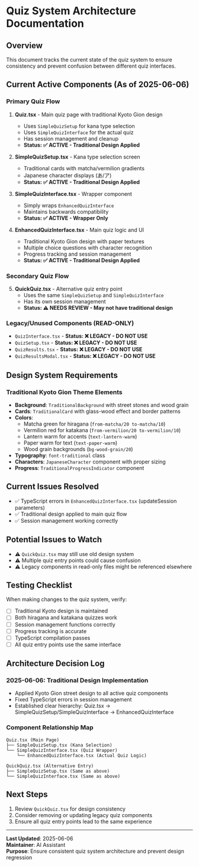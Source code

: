 
# Quiz System Architecture Documentation

## Overview
This document tracks the current state of the quiz system to ensure consistency and prevent confusion between different quiz interfaces.

## Current Active Components (As of 2025-06-06)

### Primary Quiz Flow
1. **Quiz.tsx** - Main quiz page with traditional Kyoto Gion design
   - Uses `SimpleQuizSetup` for kana type selection
   - Uses `SimpleQuizInterface` for the actual quiz
   - Has session management and cleanup
   - **Status: ✅ ACTIVE - Traditional Design Applied**

2. **SimpleQuizSetup.tsx** - Kana type selection screen
   - Traditional cards with matcha/vermilion gradients
   - Japanese character displays (あ/ア)
   - **Status: ✅ ACTIVE - Traditional Design Applied**

3. **SimpleQuizInterface.tsx** - Wrapper component
   - Simply wraps `EnhancedQuizInterface`
   - Maintains backwards compatibility
   - **Status: ✅ ACTIVE - Wrapper Only**

4. **EnhancedQuizInterface.tsx** - Main quiz logic and UI
   - Traditional Kyoto Gion design with paper textures
   - Multiple choice questions with character recognition
   - Progress tracking and session management
   - **Status: ✅ ACTIVE - Traditional Design Applied**

### Secondary Quiz Flow
5. **QuickQuiz.tsx** - Alternative quiz entry point
   - Uses the same `SimpleQuizSetup` and `SimpleQuizInterface`
   - Has its own session management
   - **Status: ⚠️ NEEDS REVIEW - May not have traditional design**

### Legacy/Unused Components (READ-ONLY)
- `QuizInterface.tsx` - **Status: ❌ LEGACY - DO NOT USE**
- `QuizSetup.tsx` - **Status: ❌ LEGACY - DO NOT USE**  
- `QuizResults.tsx` - **Status: ❌ LEGACY - DO NOT USE**
- `QuizResultsModal.tsx` - **Status: ❌ LEGACY - DO NOT USE**

## Design System Requirements

### Traditional Kyoto Gion Theme Elements
- **Background**: `TraditionalBackground` with street stones and wood grain
- **Cards**: `TraditionalCard` with glass-wood effect and border patterns
- **Colors**: 
  - Matcha green for hiragana (`from-matcha/20 to-matcha/10`)
  - Vermilion red for katakana (`from-vermilion/20 to-vermilion/10`)
  - Lantern warm for accents (`text-lantern-warm`)
  - Paper warm for text (`text-paper-warm`)
  - Wood grain backgrounds (`bg-wood-grain/20`)
- **Typography**: `font-traditional` class
- **Characters**: `JapaneseCharacter` component with proper sizing
- **Progress**: `TraditionalProgressIndicator` component

## Current Issues Resolved
- ✅ TypeScript errors in `EnhancedQuizInterface.tsx` (updateSession parameters)
- ✅ Traditional design applied to main quiz flow
- ✅ Session management working correctly

## Potential Issues to Watch
- ⚠️ `QuickQuiz.tsx` may still use old design system
- ⚠️ Multiple quiz entry points could cause confusion
- ⚠️ Legacy components in read-only files might be referenced elsewhere

## Testing Checklist
When making changes to the quiz system, verify:
- [ ] Traditional Kyoto design is maintained
- [ ] Both hiragana and katakana quizzes work
- [ ] Session management functions correctly
- [ ] Progress tracking is accurate
- [ ] TypeScript compilation passes
- [ ] All quiz entry points use the same interface

## Architecture Decision Log

### 2025-06-06: Traditional Design Implementation
- Applied Kyoto Gion street design to all active quiz components
- Fixed TypeScript errors in session management
- Established clear hierarchy: Quiz.tsx → SimpleQuizSetup/SimpleQuizInterface → EnhancedQuizInterface

### Component Relationship Map
```
Quiz.tsx (Main Page)
├── SimpleQuizSetup.tsx (Kana Selection)
└── SimpleQuizInterface.tsx (Quiz Wrapper)
    └── EnhancedQuizInterface.tsx (Actual Quiz Logic)

QuickQuiz.tsx (Alternative Entry)
├── SimpleQuizSetup.tsx (Same as above)
└── SimpleQuizInterface.tsx (Same as above)
```

## Next Steps
1. Review `QuickQuiz.tsx` for design consistency
2. Consider removing or updating legacy quiz components
3. Ensure all quiz entry points lead to the same experience

---
**Last Updated**: 2025-06-06  
**Maintainer**: AI Assistant  
**Purpose**: Ensure consistent quiz system architecture and prevent design regression
